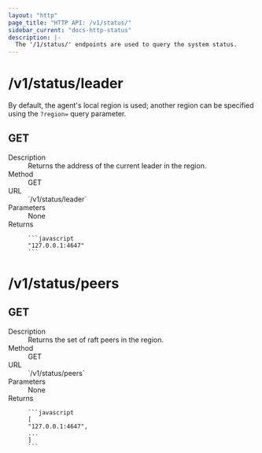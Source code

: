 ```yaml
---
layout: "http"
page_title: "HTTP API: /v1/status/"
sidebar_current: "docs-http-status"
description: |-
  The '/1/status/' endpoints are used to query the system status.
---
```


# /v1/status/leader

By default, the agent's local region is used; another region can
be specified using the `?region=` query parameter.

## GET

<dl>
  <dt>Description</dt>
  <dd>
    Returns the address of the current leader in the region.
  </dd>

  <dt>Method</dt>
  <dd>GET</dd>

  <dt>URL</dt>
  <dd>`/v1/status/leader`</dd>

  <dt>Parameters</dt>
  <dd>
    None
  </dd>

  <dt>Returns</dt>
  <dd>

    ```javascript
    "127.0.0.1:4647"
    ```

  </dd>
</dl>

# /v1/status/peers

## GET

<dl>
  <dt>Description</dt>
  <dd>
    Returns the set of raft peers in the region.
  </dd>

  <dt>Method</dt>
  <dd>GET</dd>

  <dt>URL</dt>
  <dd>`/v1/status/peers`</dd>

  <dt>Parameters</dt>
  <dd>
    None
  </dd>

  <dt>Returns</dt>
  <dd>

    ```javascript
    [
    "127.0.0.1:4647",
    ...
    ]
    ```

  </dd>
</dl>


